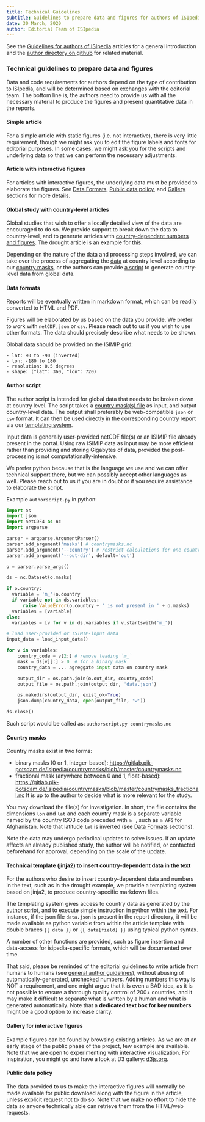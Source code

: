 ```yaml
---
title: Technical Guidelines
subtitle: Guidelines to prepare data and figures for authors of ISIpedia articles
date: 30 March, 2020
author: Editorial Team of ISIpedia
---
```


See the [Guidelines for authors of ISIpedia](../for-scientists/) articles for a general introduction and the [author directory on github](https://github.com/ISI-MIP/isipedia-author) for related material.

### Technical guidelines to prepare data and figures

Data and code requirements for authors depend on the type of contribution to ISIpedia, and will be determined based on exchanges with the editorial team. The bottom line is, the authors need to provide us with all the necessary material to produce the figures and present quantitative data in the reports.

#### Simple article
For a simple article with static figures (i.e. not interactive), there is very little requirement, though we might ask you to edit the figure labels and fonts for editorial purposes. In some cases, we might ask you for the scripts and underlying data so that we can perform the necessary adjustments.

#### Article with interactive figures
For articles with interactive figures, the underlying data must be provided to elaborate the figures. See [Data Formats](#data-formats), [Public data policy](#public-data-policy), and [Gallery](#gallery-for-interactive-figures) sections for more details.

#### Global study with country-level articles
Global studies that wish to offer a locally detailed view of the data are encouraged to do so. We provide support to break down the data to country-level, and to generate articles with [country-dependent numbers and figures](#technical-template-jinja2-to-insert-country-dependent-data-in-the-text). The drought article is an example for this.

Depending on the nature of the data and processing steps involved, we can take over the process of aggregating the [data](#data-formats) at country level according to our [country masks](#country-masks), or the authors can provide [a script](#author-script) to generate country-level data from global data.

#### Data formats
Reports will be eventually written in markdown format, which can be readily converted to HTML and PDF.

Figures will be elaborated by us based on the data you provide. We prefer to work with `netCDF`, `json` or `csv`. Please reach out to us if you wish to use other formats. The data should precisely describe what needs to be shown.

Global data should be provided on the ISIMIP grid:
```
- lat: 90 to -90 (inverted)
- lon: -180 to 180
- resolution: 0.5 degrees
- shape: ("lat": 360, "lon": 720)
```

#### Author script
The author script is intended for global data that needs to be broken down at country level. The script takes a [country mask(s) file](#country-masks) as input, and output country-level data. The output shall preferably be web-compatible `json` or `csv` format. It can then be used directly in the corresponding country report via our [templating system](#technical-template-jinja2-to-insert-country-dependent-data-in-the-text).

Input data is generally user-provided netCDF file(s) or an ISIMIP file already present in the portal. Using raw ISIMIP data as input may be more efficient rather than providing and storing Gigabytes of data, provided the post-processing is not computationally-intensive.

We prefer python because that is the language we use and we can offer technical support there, but we can possibly accept other languages as well. Please reach out to us if you are in doubt or if you require assistance to elaborate the script.

Example `authorscript.py` in python:
```python
import os
import json
import netCDF4 as nc
import argparse

parser = argparse.ArgumentParser()
parser.add_argument('masks') # countrymasks.nc
parser.add_argument('--country') # restrict calculations for one country
parser.add_argument('--out-dir', default='out')

o = parser.parse_args()

ds = nc.Dataset(o.masks)

if o.country:
  variable = 'm_'+o.country
  if variable not in ds.variables:
      raise ValueError(o.country + ' is not present in ' + o.masks)
  variables = [variable]
else:
  variables = [v for v in ds.variables if v.startswith('m_')]

# load user-provided or ISIMIP-input data
input_data = load_input_data()

for v in variables:
    country_code = v[2:] # remove leading `m_`
    mask = ds[v][:] > 0  # for a binary mask
    country_data = ... agreggate input data on country mask

    output_dir = os.path.join(o.out_dir, country_code)
    output_file = os.path.join(output_dir, 'data.json')

    os.makedirs(output_dir, exist_ok=True)
    json.dump(country_data, open(output_file, 'w'))

ds.close()
```
Such script would be called as: `authorscript.py countrymasks.nc`

#### Country masks
Country masks exist in two forms:
- binary masks (0 or 1, integer-based): https://gitlab.pik-potsdam.de/isipedia/countrymasks/blob/master/countrymasks.nc
- fractional mask (anywhere between 0 and 1, float-based): https://gitlab.pik-potsdam.de/isipedia/countrymasks/blob/master/countrymasks_fractional.nc
It is up to the author to decide what is more relevant for the study.

You may download the file(s) for investigation. In short, the file contains the dimensions `lon` and `lat` and each country mask is a separate variable named by the country ISO3 code preceded with `m_` , such as `m_AFG` for Afghanistan. Note that latitude `lat` is inverted (see [Data Formats](#data-formats) sections).

Note the data may undergo periodical updates to solve issues. If an update affects an already published study, the author will be notified, or contacted beforehand for approval, depending on the scale of the update.

#### Technical template (jinja2) to insert country-dependent data in the text
For the authors who desire to insert country-dependent data and numbers in the text, such as in the drought example, we provide a templating system based on jinja2, to produce country-specific markdown files.

The templating system gives access to country data as generated by the [author script](#author-script), and to execute simple instruction in python within the text. For instance, if the json file `data.json` is present in the report directory, it will be made available as python variable from within the article template with double braces `{{ data }}` or `{{ data[field] }}` using typical python syntax.

A number of other functions are provided, such as figure insertion and data-access for isipedia-specific formats, which will be documented over time.

That said, please be reminded of the editorial guidelines to write article from humans to humans (see [general author guidelines](#guidelines-for-writing-an-isipedia-article)), without abusing of automatically-generated, unchecked numbers. Adding numbers this way is NOT a requirement, and one might argue that it is even a BAD idea, as it is not possible to ensure a thorough quality control of 200+ countries, and it may make it difficult to separate what is written by a human and what is generated automatically. Note that a **dedicated text box for key numbers** might be a good option to increase clarity.

#### Gallery for interactive figures

Example figures can be found by browsing existing articles.
As we are at an early stage of the public phase of the project, few example are available. Note that we are open to experimenting with interactive visualization. For inspiration, you might go and have a look at D3 gallery: [d3js.org](https://d3js.org).

#### Public data policy

The data provided to us to make the interactive figures will normally be made available for public download along with the figure in the article, unless explicit request not to do so. Note that we make no effort to hide the data so anyone technically able can retrieve them from the HTML/web requests.
